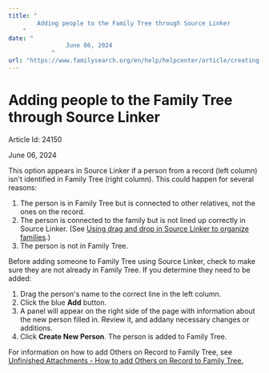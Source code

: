 ```yaml
---
title: "
        Adding people to the Family Tree through Source Linker
    "
date: "
                June 06, 2024
            "
url: "https://www.familysearch.org/en/help/helpcenter/article/creating-new-people-in-family-tree"
---
```





# Adding people to the Family Tree through Source Linker



Article Id: 24150

June 06, 2024

















This option appears in Source Linker if a person from a record (left column) isn't identified in Family Tree (right column). This could happen for several reasons:  


 1. The person is in Family Tree but is connected to other relatives, not the ones on the record.
2. The person is connected to the family but is not lined up correctly in Source Linker. (See [Using drag and drop in Source Linker to organize families](https://www.familysearch.org/en/help/helpcenter/article/using-drag-and-drop-to-organize-families).)
3. The person is not in Family Tree.

Before adding someone to Family Tree using Source Linker, check to make sure they are not already in Family Tree. If you determine they need to be added:

1. Drag the person's name to the correct line in the left column.
2. Click the blue **Add** button.
3. A panel will appear on the right side of the page with information about the new person filled in. Review it, and addany necessary changes or additions.
4. Click **Create New Person**. The person is added to Family Tree.

For information on how to add Others on Record to Family Tree, see [Unfinished Attachments \- How to add Others on Record to Family Tree.](https://www.familysearch.org/en/help/helpcenter/article/unfinished-attachments-how-to-add-others-on-record-to-family-tree)











